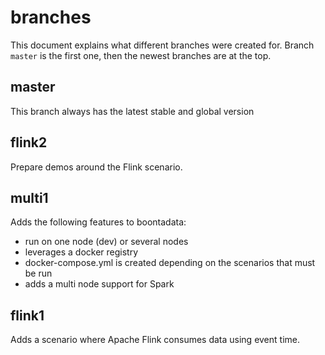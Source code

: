 # branches

This document explains what different branches were created for.
Branch `master` is the first one, then the newest branches are at the top.

## master

This branch always has the latest stable and global version

## flink2

Prepare demos around the Flink scenario. 


## multi1

Adds the following features to boontadata: 
- run on one node (dev) or several nodes
- leverages a docker registry
- docker-compose.yml is created depending on the scenarios that must be run
- adds a multi node support for Spark

## flink1

Adds a scenario where Apache Flink consumes data using event time.

